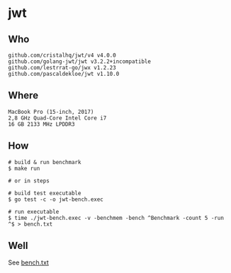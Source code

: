 # jwt

## Who

```
github.com/cristalhq/jwt/v4 v4.0.0
github.com/golang-jwt/jwt v3.2.2+incompatible
github.com/lestrrat-go/jwx v1.2.23
github.com/pascaldekloe/jwt v1.10.0
```

## Where

```
MacBook Pro (15-inch, 2017)
2,8 GHz Quad-Core Intel Core i7
16 GB 2133 MHz LPDDR3
```

## How

```shell script
# build & run benchmark
$ make run

# or in steps

# build test executable
$ go test -c -o jwt-bench.exec

# run executable
$ time ./jwt-bench.exec -v -benchmem -bench ^Benchmark -count 5 -run ^$ > bench.txt
```

## Well

See [bench.txt](https://github.com/cristalhq/benchmarks/blob/main/jwt/bench.txt)

